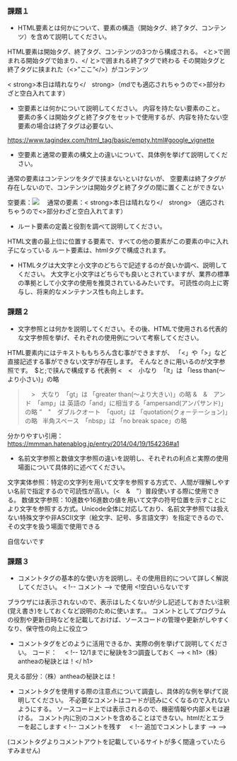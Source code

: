 ### 課題１

- HTML要素とは何かについて、要素の構造（開始タグ、終了タグ、コンテンツ）を含めて説明してください。

HTML要素は開始タグ、終了タグ、コンテンツの3つから構成される。
<と>で囲まれる開始タグで始まり、</ と>で囲まれる終了タグで終わる
その開始タグと終了タグに挟まれた（<>”ここ”</>）がコンテンツ

< strong>本日は晴れなり</　strong>（mdでも適応されちゃうので<>部分わざと空白入れてます）


- 空要素とは何かについて説明してください。
内容を持たない要素のこと。
要素の多くは開始タグと終了タグをセットで使用するが、内容を持たない空要素の場合は終了タグは必要ない、

https://www.tagindex.com/html_tag/basic/empty.html#google_vignette

- 空要素と通常の要素の構文上の違いについて、具体例を挙げて説明してください。

通常の要素はコンテンツをタグで挟まないといけないが、
空要素は終了タグが存在しないので、コンテンツは開始タグと終了タグの間に置くことができない

空要素：<img src ="URL">　
通常の要素：< strong>本日は晴れなり</　strong>
（適応されちゃうので<>部分わざと空白入れてます）


- ルート要素の定義と役割を調べて説明してください。

HTML文書の最上位に位置する要素で、すべての他の要素がこの要素の中に入れ子になっている
ルート要素は、htmlタグで構成されます。


- HTMLタグは大文字と小文字のどちらで記述するのが良いか調べ、説明してください。
大文字と小文字はどちらでも良いとされていますが、業界の標準の準拠として小文字の使用を推奨されているみたいです。
可読性の向上に寄与し、将来的なメンテナンス性も向上します。

### 課題２

- 文字参照とは何かを説明してください。その後、HTMLで使用される代表的な文字参照を挙げ、それぞれの使用例について考察してください。

HTML要素内にはテキストももちろん含む事ができますが、 「<」や「>」など直接記述する事ができない文字が存在します。 そんなときに用いるのが文字参照です。　$と;で挟んで構成する
代表例
<　&lt;　小なり　「lt」は 「less than(〜より小さい)」の略
>　&gt;　大なり　「gt」は 「greater than(〜より大きい)」の略
&　&amp;　アンド　「amp」は 英語の「and」に相当する「ampersand(アンパサンド)」の略
”　&quot;　ダブルクオート　「quot」は 「quotation(クォーテーション)」の略
   &nbsp; 半角スペース　「nbsp」は 「no break space」の略

分かりやすい引用：https://mmman.hatenablog.jp/entry/2014/04/19/154236#a1


- 名前文字参照と数値文字参照の違いを説明し、それぞれの利点と実際の使用場面について具体的に述べてください。

文字実体参照：特定の文字列を用いて文字を参照する方式で、人間が理解しやすい名前で指定するので可読性が高い。（<　&　”）普段使いする際に使用できる。
数値文字参照：10進数や16進数の値を用いて文字の符号位置を示すことにより文字を参照する方式。Unicode全体に対応しており、名前文字参照では扱えない特殊文字や非ASCII文字（絵文字、記号、多言語文字）を指定できるので、その文字を扱う場面で使用できる

自信ないです


### 課題３

- コメントタグの基本的な使い方を説明し、その使用目的について詳しく解説してください。
< !-- コメント -->  で使用 <!空白いらないです

ブラウザには表示されないので、表示はしたくないが少し記述しておきたい注釈(覚え書き)をしておくなど説明のために使います。。
コメントとしてプログラムの役割や更新日時などを記載しておけば、ソースコードの管理や更新がしやすくなり、保守性の向上に役立つ

- コメントタグをどのように活用できるか、実際の例を挙げて説明してください。 
コード：　 < !-- 12/1までに秘訣を3つ調査しておく -->
     < h1>（株）antheaの秘訣とは！</ h1>

見える部分：（株）antheaの秘訣とは！


- コメントタグを使用する際の注意点について調査し、具体的な例を挙げて説明してください。
不必要なコメントはコードが読みにくくなるので入れないようにする。
ソースコード上では表示されるので、機密情報や内部メモは避ける。
コメント内に別のコメントを含めることはできない。htmlだとエラーを起こします
< !-- コメントを残す
　< !-- 追加でコメントします -->
-->


(コメントタグよりコメントアウトを記載しているサイトが多く間違っていたらすみません)
